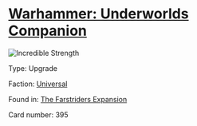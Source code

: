 # [Warhammer: Underworlds Companion](https://guidokessels.github.io/wh-underworlds)

  

![Incredible Strength](https://warhammerunderworlds.com/wp-content/uploads/sites/6/2018/03/395_ENG.png)



Type: Upgrade

Faction: [Universal](https://guidokessels.github.io/wh-underworlds/factions/universal)

Found in: [The Farstriders Expansion](https://guidokessels.github.io/wh-underworlds/locations/the-farstriders-expansion)

Card number: 395
